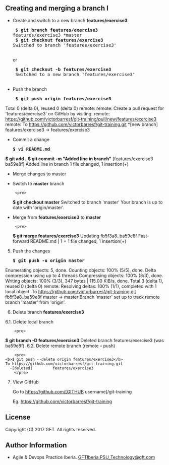 ## Creating and merging a branch I


 


*  Create and switch to a new branch **features/exercise3** 

    <pre>
    <b>$ git branch features/exercise3</b>
   features/exercise3 *master
    <b>$ git checkout features/exercise3</b>
   Switched to branch 'features/exercise3'
    </pre>
    
    or
    
    <pre>
    <b>$ git checkout -b features/exercise3</b>
    Switched to a new branch 'features/exercise3'
    </pre>
 
 


*  Push the branch  
    <pre>
    <b>$ git push origin features/exercise3</b>
 Total 0 (delta 0), reused 0 (delta 0)
remote:
remote: Create a pull request for 'features/exercise3' on GitHub by visiting:
remote:      https://github.com/victorbarresf/git-training/pull/new/features/exercise3
remote:
To https://github.com/victorbarresf/git-training.git
 *[new branch]      features/exercise3 -> features/exercise3
    </pre>

 
*  Commit a change  
   <pre>
   <b>$ vi README.md</b>
<b>$ git add .</b>
<b>$ git commit -m "Added line in branch"</b>
[features/exercise3 ba59e8f] Added line in branch
 1 file changed, 1 insertion(+)
   </pre>

 
*  Merge changes to master
 
   
>  
*  Switch to **master** branch  
   
        <pre>
    <b>$ git checkout master</b>
Switched to branch 'master'
Your branch is up to date with 'origin/master'.
        </pre>

   
>  
*  Merge from **features/exercise3** to **master**  
    
        <pre>
    <b>$ git merge features/exercise3</b>
Updating fb5f3a8..ba59e8f
Fast-forward
 README.md | 1 +
 1 file changed, 1 insertion(+)
        </pre>
    
 5. Push the changes  
    <pre>
    <b>$ git push -u origin master</b>
Enumerating objects: 5, done.
Counting objects: 100% (5/5), done.
Delta compression using up to 4 threads
Compressing objects: 100% (3/3), done.
Writing objects: 100% (3/3), 347 bytes | 115.00 KiB/s, done.
Total 3 (delta 1), reused 0 (delta 0)
remote: Resolving deltas: 100% (1/1), completed with 1 local object.
To https://github.com/victorbarresf/git-training.git
   fb5f3a8..ba59e8f  master -> master
Branch 'master' set up to track remote branch 'master' from 'origin'.
    </pre>

 6. Delete branch **features/exercise3**
 
   6.1. Delete local branch    

        <pre>
   <b>$ git branch -D features/exercise3</b>
	Deleted branch features/exercise3 (was ba59e8f).
        </pre>
   6.2. Delete remote branch (remote – push) 

        <pre>
    <b>$ git push --delete origin features/exercise3</b>
	To https://github.com/victorbarresf/git-training.git
	  -[deleted]         features/exercise3
        </pre>
        
 7. View GitHub  

    Go to https://github.com/[GITHUB username]/git-training

    Eg. https://github.com/victorbarresf/git-training


## License
Copyright (C) 2017 GFT. All rights reserved.

## Author Information
* Agile & Devops Practice Iberia. GFTIberia.PSU_Technology@gft.com
